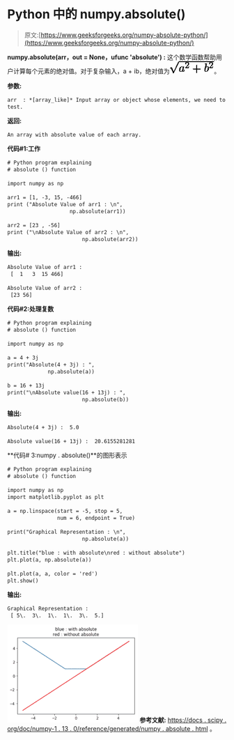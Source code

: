 # Python 中的 numpy.absolute()

> 原文:[https://www.geeksforgeeks.org/numpy-absolute-python/](https://www.geeksforgeeks.org/numpy-absolute-python/)

**numpy.absolute(arr，out = None，ufunc 'absolute') :** 这个数学函数帮助用户计算每个元素的绝对值。对于复杂输入，a + ib，绝对值为![ \sqrt { a^2 + b^2 }](img/d8d112130323875699e9f18eb7c7319a.png "Rendered by QuickLaTeX.com")。

**参数:**

```
arr  : *[array_like]* Input array or object whose elements, we need to test.

```

**返回:**

```
An array with absolute value of each array.  

```

**代码#1:工作**

```
# Python program explaining
# absolute () function

import numpy as np

arr1 = [1, -3, 15, -466]
print ("Absolute Value of arr1 : \n",
                    np.absolute(arr1))

arr2 = [23 , -56]
print ("\nAbsolute Value of arr2 : \n",
                        np.absolute(arr2))
```

**输出:**

```
Absolute Value of arr1 : 
 [  1   3  15 466]

Absolute Value of arr2 : 
 [23 56]

```

**代码#2:处理复数**

```
# Python program explaining
# absolute () function

import numpy as np

a = 4 + 3j
print("Absolute(4 + 3j) : ",
             np.absolute(a))

b = 16 + 13j
print("\nAbsolute value(16 + 13j) : ",
                        np.absolute(b))
```

**输出:**

```
Absolute(4 + 3j) :  5.0

Absolute value(16 + 13j) :  20.6155281281
```

**代码# 3:numpy . absolute()**的图形表示

```
# Python program explaining
# absolute () function

import numpy as np
import matplotlib.pyplot as plt

a = np.linspace(start = -5, stop = 5,
                num = 6, endpoint = True)

print("Graphical Representation : \n",
                        np.absolute(a))

plt.title("blue : with absolute\nred : without absolute")
plt.plot(a, np.absolute(a))

plt.plot(a, a, color = 'red')
plt.show()
```

**输出:**

```
Graphical Representation : 
 [ 5\.  3\.  1\.  1\.  3\.  5.]

```

![](img/5ed3491f69da6b3d6f83c91b9e227469.png)
**参考文献:**
[https://docs . scipy . org/doc/numpy-1 . 13 . 0/reference/generated/numpy . absolute . html](https://docs.scipy.org/doc/numpy-1.13.0/reference/generated/numpy.absolute.html)
。